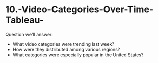 # 10.-Video-Categories-Over-Time-Tableau-

Question we'll answer:
- What video categories were trending last week?
- How were they distributed among various regions?
- What categories were especially popular in the United States?
